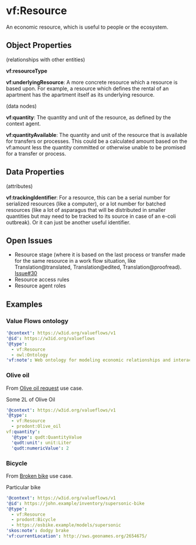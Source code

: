 # vf:Resource

An economic resource, which is useful to people or the ecosystem.

## Object Properties
(relationships with other entities)

**vf:resourceType**

**vf:underlyingResource**: A more concrete resource which a resource is based upon.  For example, a resource which defines the rental of an apartment has the apartment itself as its underlying resource.

(data nodes)

**vf:quantity**: The quantity and unit of the resource, as defined by the context agent.

**vf:quantityAvailable**:  The quantity and unit of the resource that is available for transfers or processes.  This could be a calculated amount based on the vf:amount less the quantity committed or otherwise unable to be promised for a transfer or process.


## Data Properties
(attributes)

**vf:trackingIdentifier**: For a resource, this can be a serial number for serialized resources (like a computer), or a lot number for batched resources (like a lot of asparagus that will be distributed in smaller quantities but may need to be tracked to its source in case of an e-coli outbreak).  Or it can just be another useful identifier.

## Open Issues
* Resource stage (where it is based on the last process or transfer made for the same resource in a work flow situation, like Translation@translated, Translation@edited, Translation@proofread). [Issue#30](https://github.com/valueflows/resource/issues/30)
* Resource access rules
* Resource agent roles

## Examples

### Value Flows ontology

```yaml
'@context': https://w3id.org/valueflows/v1
'@id': https://w3id.org/valueflows
'@type':
  - vf:Resource
  - owl:Ontology
'vf:note': Web ontology for modeling economic relationships and interactions
```

### Olive oil
From [Olive oil request](https://github.com/valueflows/valueflows/blob/master/use-cases/olive-oil-request.md) use case.

Some 2L of Olive Oil

```yaml
'@context': https://w3id.org/valueflows/v1
'@type':
  - vf:Resource
  - prodont:Olive_oil
vf:quantity':
  '@type': qudt:QuantityValue
  'qudt:unit': unit:Liter
  'qudt:numericValue': 2
```

### Bicycle
From [Broken bike](https://github.com/valueflows/valueflows/blob/master/use-cases/broken-bike.md) use case.

Particular bike
```yaml
'@context': https://w3id.org/valueflows/v1
'@id': https://john.example/inventory/supersonic-bike
'@type':
  - vf:Resource
  - prodont:Bicycle
  - https://osbike.example/models/supersonic
'skos:note': dodgy brake
'vf:currentLocation': http://sws.geonames.org/2654675/
```
